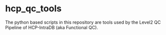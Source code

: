 # hcp_qc_tools
The python based scripts in this repository are tools used by the Level2 QC Pipeline of HCP-IntraDB (aka Functional QC). 
